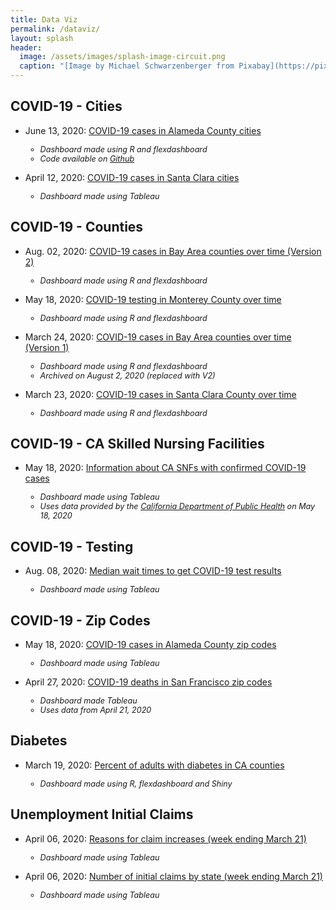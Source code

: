 ```yaml
---
title: Data Viz
permalink: /dataviz/
layout: splash
header:
  image: /assets/images/splash-image-circuit.png
  caption: "[Image by Michael Schwarzenberger from Pixabay](https://pixabay.com/users/blickpixel-52945/?utm_source=link-attribution&amp;utm_medium=referral&amp;utm_campaign=image&amp;utm_content=453758)"
---
```


## COVID-19 - Cities
<ul>
    <li>June 13, 2020: <a href="covid19_ac_cities.html">COVID-19 cases in Alameda County cities</a></li>
        <ul>
        <li style="font-size:90%; font-style:italic;">Dashboard made using R and flexdashboard</li>
        <li style="font-size:90%; font-style:italic;">Code available on <a href="https://github.com/jackjlee/covid19_ac_cities">Github</a></li>
        </ul>
</ul>
<ul>
    <li>April 12, 2020:  <a href="https://public.tableau.com/profile/jackjleescience#!/vizhome/COVID-19casesinSantaClaraCountycities/COVID-19SCCCitiesDash">COVID-19 cases in Santa Clara cities</a></li>
        <ul>
        <li style="font-size:90%; font-style:italic;">Dashboard made using Tableau</li>
        </ul>
</ul>

## COVID-19 - Counties

<ul>
    <li>Aug. 02, 2020: <a href="covid19_bayarea.html">COVID-19 cases in Bay Area counties over time (Version  2)</a></li>
        <ul>
        <li style="font-size:90%; font-style:italic;">Dashboard made using R and flexdashboard</li>
        </ul>
</ul>
<ul>
    <li>May 18, 2020: <a href="covid19_mry.html">COVID-19 testing in Monterey County over time</a></li>
        <ul>
        <li style="font-size:90%; font-style:italic;">Dashboard made using R and flexdashboard</li>
        </ul>
</ul>
<ul>
    <li>March 24, 2020: <a href="covid19_bayarea_old.html">COVID-19 cases in Bay Area counties over time (Version  1)</a></li>
        <ul>
        <li style="font-size:90%; font-style:italic;">Dashboard made using R and flexdashboard</li>
        <li style="font-size:90%; font-style:italic;">Archived on August 2, 2020 (replaced with V2)</li>
        </ul>
</ul>
<ul>
    <li>March 23, 2020: <a href="covid19_scc.html">COVID-19 cases in Santa Clara County over time</a></li>
        <ul>
        <li style="font-size:90%; font-style:italic;">Dashboard made using R and flexdashboard</li>
        </ul>
</ul>

## COVID-19 - CA Skilled Nursing Facilities
<ul>
    <li>May 18, 2020: <a href="https://public.tableau.com/profile/jackjleescience#!/vizhome/ConfirmedCOVID-19ofCASNFs-May18/SNFCOVID-19Dash">Information about CA SNFs with confirmed COVID-19 cases</a></li>
        <ul>
        <li style="font-size:90%; font-style:italic;">Dashboard made using Tableau</li>
        <li style="font-size:90%; font-style:italic;">Uses data provided by the <a href="https://www.cdph.ca.gov/Programs/CID/DCDC/Pages/COVID-19/SNFsCOVID_19.aspx">California Department of Public Health</a> on May 18, 2020</li>
        </ul>
</ul>

## COVID-19 - Testing
<ul>
    <li>Aug. 08, 2020: <a href="https://public.tableau.com/profile/jackjleescience#!/vizhome/WaitingforCOVID-19testresultintheU_S_/COVID-19wait">Median wait times to get COVID-19 test results</a></li>
        <ul>
        <li style="font-size:90%; font-style:italic;">Dashboard made using Tableau</li>
        </ul>
</ul>

## COVID-19 - Zip Codes
<ul>
    <li>May 18, 2020: <a href="https://public.tableau.com/profile/jackjleescience#!/vizhome/COVID-19CasesinAlamedaCountybyZipCode/AlamedaZipDash">COVID-19 cases in Alameda County zip codes</a></li>
        <ul>
        <li style="font-size:90%; font-style:italic;">Dashboard made using Tableau</li>
        </ul>
</ul>
<ul>
    <li>April 27, 2020: <a href="https://public.tableau.com/profile/jackjleescience#!/vizhome/COVID-19deathsinSFbyzipcode/SFCOVID-19deathsbyzip">COVID-19 deaths in San Francisco zip codes</a></li>
        <ul>
        <li style="font-size:90%; font-style:italic;">Dashboard made Tableau</li>
        <li style="font-size:90%; font-style:italic;">Uses data from April 21, 2020</li>
        </ul>
</ul>

## Diabetes
<ul>
    <li>March 19, 2020: <a href="https://jackjlee.shinyapps.io/ca_counties_diabetes/">Percent of adults with diabetes in CA counties</a></li>
        <ul>
        <li style="font-size:90%; font-style:italic;">Dashboard made using R, flexdashboard and Shiny</li>
        </ul>
</ul>

## Unemployment Initial Claims
<ul>
    <li>April 06, 2020: <a href="https://public.tableau.com/profile/jackjleescience#!/vizhome/ReasonsUnemploymentInitialClaims-March21/StateCommentsDash">Reasons for claim increases (week ending March 21)</a></li>
        <ul>
        <li style="font-size:90%; font-style:italic;">Dashboard made using Tableau</li>
        </ul>
</ul>
<ul>
    <li>April 06, 2020: <a href="https://public.tableau.com/profile/jackjleescience#!/vizhome/MapofUnemploymentInitialClaims-March21/MapDash">Number of initial claims by state (week ending March 21)</a></li>
        <ul>
        <li style="font-size:90%; font-style:italic;">Dashboard made using Tableau</li>
        </ul>
</ul>
